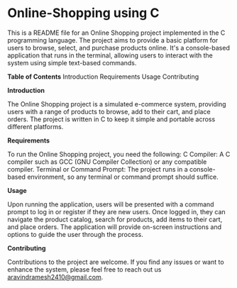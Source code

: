 # Online-Shopping using C
This is a README file for an Online Shopping project implemented in the C programming language. The project aims to provide a basic platform for users to browse, select, and purchase products online. It's a console-based application that runs in the terminal, allowing users to interact with the system using simple text-based commands.

**Table of Contents**
Introduction
Requirements
Usage
Contributing

**Introduction**

The Online Shopping project is a simulated e-commerce system, providing users with a range of products to browse, add to their cart, and place orders. The project is written in C to keep it simple and portable across different platforms.

**Requirements**

To run the Online Shopping project, you need the following:
C Compiler: A C compiler such as GCC (GNU Compiler Collection) or any compatible compiler.
Terminal or Command Prompt: The project runs in a console-based environment, so any terminal or command prompt should suffice.

**Usage**

Upon running the application, users will be presented with a command prompt to log in or register if they are new users. Once logged in, they can navigate the product catalog, search for products, add items to their cart, and place orders.
The application will provide on-screen instructions and options to guide the user through the process.

**Contributing**

Contributions to the project are welcome. If you find any issues or want to enhance the system, please feel free to reach out us aravindramesh2410@gmail.com.
